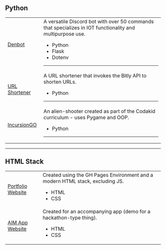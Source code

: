 <h2> Python </h2>
<table style="width:100%">
  <tr>
    <td> <a href="https://github.com/drv-rajesh/Denbot" target="_blank"> Denbot </a> </td>
    <td>
      A versatile Discord bot with over 50 commands that specializes in IOT functionality and multipurpose use.
      <ul>
        <li> Python </li>
        <li> Flask </li>
        <li> Dotenv </li>
      </ul>
      <hr>
    </td>
  </tr>
  <tr>
    <td> <a href="https://github.com/drv-rajesh/urlshortener" target=_blank> URL Shortener </a> </td>
    <td>
      A URL shortener that invokes the Bitly API to shorten URLs.
      <ul>
        <li> Python </li>
      </ul>
      <hr>
    </td>
  </tr>
  <tr>
    <td> <a href="https://github.com/drv-rajesh/incursiongo" target=_blank> IncursionGO </a> </td>
    <td>
      An alien-shooter created as part of the Codakid curriculum - uses Pygame and OOP.
      <ul>
        <li> Python </li>
      </ul>
      <hr>
    </td>
  </tr>
</table>

<hr>

<h2> HTML Stack </h2>
<table style="width:100%">
  <tr>
    <td> <a href="https://github.com/drv-rajesh/drv-rajesh.github.io" target=_blank> Portfolio Website </a> </td>
    <td>
      Created using the GH Pages Environment and a modern HTML stack, excluding JS.
      <ul>
        <li> HTML </li>
        <li> CSS </li>
      </ul>
    </td>
  </tr>
  <tr>
    <td> <a href="http://aim-app.glitch.me" target=_blank> AIM App Website </a> </td>
    <td>
      Created for an accompanying app (demo for a hackathon-type thing).
      <ul>
        <li> HTML </li>
        <li> CSS </li>
      </ul>
    </td>
  </tr>
</table>
